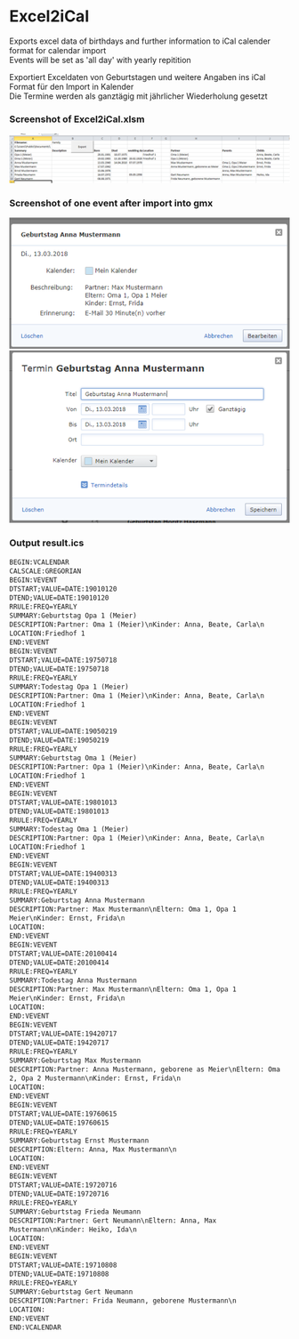 # Excel2iCal
Exports excel data of birthdays and further information to iCal calender format for calendar import  
Events will be set as 'all day' with yearly repitition  
  
Exportiert Exceldaten von Geburtstagen und weitere Angaben ins iCal Format für den Import in Kalender  
Die Termine werden als ganztägig  mit jährlicher Wiederholung gesetzt  
  
  
### Screenshot of Excel2iCal.xlsm  
![Screenshot](Excel2iCal.png?raw=true "Screenshot") 
  
### Screenshot of one event after import into gmx  
![Screenshot](Excel2iCal_import2.png?raw=true "Screenshot") 
![Screenshot](Excel2iCal_import.png?raw=true "Screenshot") 
  
  
### Output result.ics  
```
BEGIN:VCALENDAR
CALSCALE:GREGORIAN
BEGIN:VEVENT
DTSTART;VALUE=DATE:19010120
DTEND;VALUE=DATE:19010120
RRULE:FREQ=YEARLY
SUMMARY:Geburtstag Opa 1 (Meier)
DESCRIPTION:Partner: Oma 1 (Meier)\nKinder: Anna, Beate, Carla\n
LOCATION:Friedhof 1
END:VEVENT
BEGIN:VEVENT
DTSTART;VALUE=DATE:19750718
DTEND;VALUE=DATE:19750718
RRULE:FREQ=YEARLY
SUMMARY:Todestag Opa 1 (Meier)
DESCRIPTION:Partner: Oma 1 (Meier)\nKinder: Anna, Beate, Carla\n
LOCATION:Friedhof 1
END:VEVENT
BEGIN:VEVENT
DTSTART;VALUE=DATE:19050219
DTEND;VALUE=DATE:19050219
RRULE:FREQ=YEARLY
SUMMARY:Geburtstag Oma 1 (Meier)
DESCRIPTION:Partner: Opa 1 (Meier)\nKinder: Anna, Beate, Carla\n
LOCATION:Friedhof 1
END:VEVENT
BEGIN:VEVENT
DTSTART;VALUE=DATE:19801013
DTEND;VALUE=DATE:19801013
RRULE:FREQ=YEARLY
SUMMARY:Todestag Oma 1 (Meier)
DESCRIPTION:Partner: Opa 1 (Meier)\nKinder: Anna, Beate, Carla\n
LOCATION:Friedhof 1
END:VEVENT
BEGIN:VEVENT
DTSTART;VALUE=DATE:19400313
DTEND;VALUE=DATE:19400313
RRULE:FREQ=YEARLY
SUMMARY:Geburtstag Anna Mustermann
DESCRIPTION:Partner: Max Mustermann\nEltern: Oma 1, Opa 1 Meier\nKinder: Ernst, Frida\n
LOCATION:
END:VEVENT
BEGIN:VEVENT
DTSTART;VALUE=DATE:20100414
DTEND;VALUE=DATE:20100414
RRULE:FREQ=YEARLY
SUMMARY:Todestag Anna Mustermann
DESCRIPTION:Partner: Max Mustermann\nEltern: Oma 1, Opa 1 Meier\nKinder: Ernst, Frida\n
LOCATION:
END:VEVENT
BEGIN:VEVENT
DTSTART;VALUE=DATE:19420717
DTEND;VALUE=DATE:19420717
RRULE:FREQ=YEARLY
SUMMARY:Geburtstag Max Mustermann
DESCRIPTION:Partner: Anna Mustermann, geborene as Meier\nEltern: Oma 2, Opa 2 Mustermann\nKinder: Ernst, Frida\n
LOCATION:
END:VEVENT
BEGIN:VEVENT
DTSTART;VALUE=DATE:19760615
DTEND;VALUE=DATE:19760615
RRULE:FREQ=YEARLY
SUMMARY:Geburtstag Ernst Mustermann
DESCRIPTION:Eltern: Anna, Max Mustermann\n
LOCATION:
END:VEVENT
BEGIN:VEVENT
DTSTART;VALUE=DATE:19720716
DTEND;VALUE=DATE:19720716
RRULE:FREQ=YEARLY
SUMMARY:Geburtstag Frieda Neumann
DESCRIPTION:Partner: Gert Neumann\nEltern: Anna, Max Mustermann\nKinder: Heiko, Ida\n
LOCATION:
END:VEVENT
BEGIN:VEVENT
DTSTART;VALUE=DATE:19710808
DTEND;VALUE=DATE:19710808
RRULE:FREQ=YEARLY
SUMMARY:Geburtstag Gert Neumann
DESCRIPTION:Partner: Frida Neumann, geborene Mustermann\n
LOCATION:
END:VEVENT
END:VCALENDAR
```
